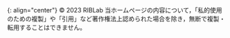 {: align="center"}
© 2023 RIBLab
当ホームページの内容について，「私的使用のための複製」や「引用」など著作権法上認められた場合を除き，無断で複製・転用することはできません。

